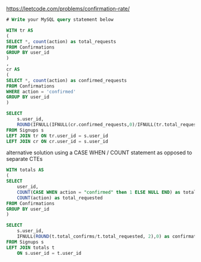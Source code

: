 https://leetcode.com/problems/confirmation-rate/

```sql
# Write your MySQL query statement below

WITH tr AS 
(
SELECT *, count(action) as total_requests
FROM Confirmations
GROUP BY user_id
)
,
cr AS 
(
SELECT *, count(action) as confirmed_requests
FROM Confirmations
WHERE action = 'confirmed' 
GROUP BY user_id
)

SELECT 
    s.user_id, 
    ROUND(IFNULL(IFNULL(cr.confirmed_requests,0)/IFNULL(tr.total_requests,0),0),2) as confirmation_rate
FROM Signups s
LEFT JOIN tr ON tr.user_id = s.user_id
LEFT JOIN cr ON cr.user_id = s.user_id
```

alternative solution using a CASE WHEN / COUNT statement as opposed to separate CTEs
```sql
WITH totals AS 
(
SELECT 
    user_id,
    COUNT(CASE WHEN action = "confirmed" then 1 ELSE NULL END) as total_confirms,
    COUNT(action) as total_requested
FROM Confirmations
GROUP BY user_id
)

SELECT 
    s.user_id,
    IFNULL(ROUND(t.total_confirms/t.total_requested, 2),0) as confirmation_rate
FROM Signups s
LEFT JOIN totals t
    ON s.user_id = t.user_id
```
